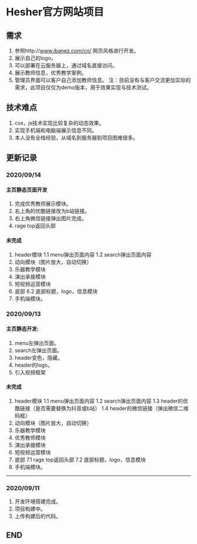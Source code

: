 # Hesher官方网站项目

## 需求
1. 参照http://www.ibanez.com/cn/ 网页风格进行开发。
2. 展示自己的logo。
3. 可以部署在云服务器上，通过域名直接访问。
4. 展示教师信息，优秀教学案例。
5. 管理员界面可以客户自己添加教师信息。
   注：目前没有与客户交流更加实际的需求，此项目仅仅为demo版本，用于效果实现与技术测试。

## 技术难点
1. css，js技术实现比较复杂的动态效果。
2. 实现手机端和电脑端展示信息不同。
3. 本人没有全栈经验，从域名到服务器到项目困难很多。

## 更新记录

### 2020/09/14
#### 主页静态页面开发 
1. 完成优秀教师展示模块。
2. 右上角的优酷链接改为b站链接。
3. 右上角微信链接弹出图片完成。
4. rage top返回头部
#### 未完成
1. header模块 
1.1 menu弹出页面内容 
1.2 search弹出页面内容 
2. 动向模块（图片放大，自动切换）
3. 乐器教学模块
4. 演出承接模块
5. 短视频运营模块
6. 底部
6.2 底部标题，logo，信息模块
7. 手机端模块。

### 2020/09/13
#### 主页静态开发:
1. menu左弹出页面。
2. search左弹出页面。
3. header变色，隐藏。
4. header的logo。
5. 引入视频框架

#### 未完成
1. header模块
1.1 menu弹出页面内容
1.2 search弹出页面内容
1.3 header的优酷链接（是否需要替换为抖音或b站）
1.4 header的微信链接（弹出微信二维码框）
2. 动向模块（图片放大，自动切换）
3. 乐器教学模块
4. 优秀教师模块
5. 演出承接模块
6. 短视频运营模块
7. 底部
7.1 rage top返回头部
7.2 底部标题，logo，信息模块
8. 手机端模块。
------------
### 2020/09/11
  1. 开发环境搭建完成。
  2. 项目构建中。
  3. 上传构建后的代码。

## END
